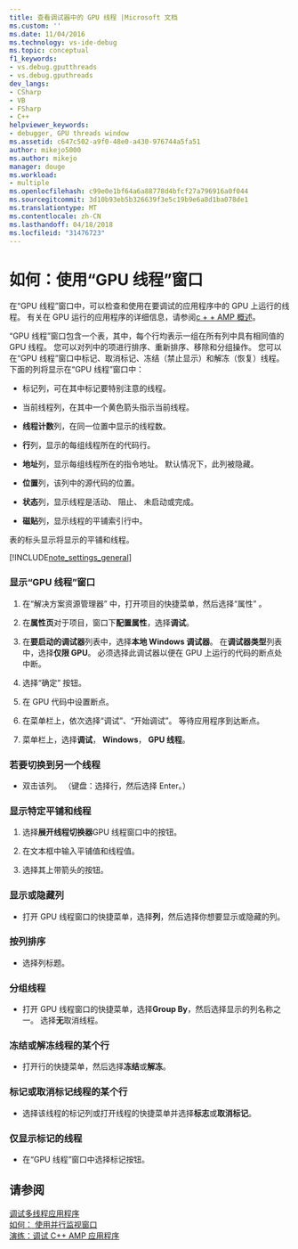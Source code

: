 ```yaml
---
title: 查看调试器中的 GPU 线程 |Microsoft 文档
ms.custom: ''
ms.date: 11/04/2016
ms.technology: vs-ide-debug
ms.topic: conceptual
f1_keywords:
- vs.debug.gputthreads
- vs.debug.gputhreads
dev_langs:
- CSharp
- VB
- FSharp
- C++
helpviewer_keywords:
- debugger, GPU threads window
ms.assetid: c647c502-a9f0-48e0-a430-976744a5fa51
author: mikejo5000
ms.author: mikejo
manager: douge
ms.workload:
- multiple
ms.openlocfilehash: c99e0e1bf64a6a88778d4bfcf27a796916a0f044
ms.sourcegitcommit: 3d10b93eb5b326639f3e5c19b9e6a8d1ba078de1
ms.translationtype: MT
ms.contentlocale: zh-CN
ms.lasthandoff: 04/18/2018
ms.locfileid: "31476723"
---
```

# <a name="how-to-use-the-gpu-threads-window"></a>如何：使用“GPU 线程”窗口
在“GPU 线程”窗口中，可以检查和使用在要调试的应用程序中的 GPU 上运行的线程。 有关在 GPU 运行的应用程序的详细信息，请参阅[c + + AMP 概述](/cpp/parallel/amp/cpp-amp-overview)。  
  
 “GPU 线程”窗口包含一个表，其中，每个行均表示一组在所有列中具有相同值的 GPU 线程。 您可以对列中的项进行排序、重新排序、移除和分组操作。 您可以在“GPU 线程”窗口中标记、取消标记、冻结（禁止显示）和解冻（恢复）线程。 下面的列将显示在“GPU 线程”窗口中：  
  
-   标记列，可在其中标记要特别注意的线程。  
  
-   当前线程列，在其中一个黄色箭头指示当前线程。  
  
-   **线程计数**列，在同一位置中显示的线程数。  
  
-   **行**列，显示的每组线程所在的代码行。  
  
-   **地址**列，显示每组线程所在的指令地址。 默认情况下，此列被隐藏。  
  
-   **位置**列，该列中的源代码的位置。  
  
-   **状态**列，显示线程是活动、 阻止、 未启动或完成。  
  
-   **磁贴**列，显示线程的平铺索引行中。  
  
 表的标头显示将显示的平铺和线程。  
  
 [!INCLUDE[note_settings_general](../data-tools/includes/note_settings_general_md.md)]  
  
### <a name="to-display-the-gpu-threads-window"></a>显示“GPU 线程”窗口  
  
1.  在“解决方案资源管理器” 中，打开项目的快捷菜单，然后选择“属性” 。  
  
2.  在**属性页**对于项目，窗口下**配置属性**，选择**调试**。  
  
3.  在**要启动的调试器**列表中，选择**本地 Windows 调试器**。 在**调试器类型**列表中，选择**仅限 GPU**。 必须选择此调试器以便在 GPU 上运行的代码的断点处中断。  
  
4.  选择“确定”  按钮。  
  
5.  在 GPU 代码中设置断点。  
  
6.  在菜单栏上，依次选择“调试”、“开始调试”。 等待应用程序到达断点。  
  
7.  菜单栏上，选择**调试**， **Windows**， **GPU 线程**。  
  
### <a name="to-switch-to-a-different-thread"></a>若要切换到另一个线程  
  
-   双击该列。 （键盘：选择行，然后选择 Enter。）  
  
### <a name="to-display-a-particular-tile-and-thread"></a>显示特定平铺和线程  
  
1.  选择**展开线程切换器**GPU 线程窗口中的按钮。  
  
2.  在文本框中输入平铺值和线程值。  
  
3.  选择其上带箭头的按钮。  
  
### <a name="to-display-or-hide-a-column"></a>显示或隐藏列  
  
-   打开 GPU 线程窗口的快捷菜单，选择**列**，然后选择你想要显示或隐藏的列。  
  
### <a name="to-sort-by-a-column"></a>按列排序  
  
-   选择列标题。  
  
### <a name="to-group-threads"></a>分组线程  
  
-   打开 GPU 线程窗口的快捷菜单，选择**Group By**，然后选择显示的列名称之一。 选择**无**取消线程。  
  
### <a name="to-freeze-or-thaw-a-row-of-threads"></a>冻结或解冻线程的某个行  
  
-   打开行的快捷菜单，然后选择**冻结**或**解冻**。  
  
### <a name="to-flag-or-unflag-a-row-of-threads"></a>标记或取消标记线程的某个行  
  
-   选择该线程的标记列或打开线程的快捷菜单并选择**标志**或**取消标记**。  
  
### <a name="to-display-only-flagged-threads"></a>仅显示标记的线程  
  
-   在“GPU 线程”窗口中选择标记按钮。  
  
## <a name="see-also"></a>请参阅  
 [调试多线程应用程序](../debugger/debug-multithreaded-applications-in-visual-studio.md)   
 [如何： 使用并行监视窗口](../debugger/how-to-use-the-parallel-watch-window.md)   
 [演练：调试 C++ AMP 应用程序](/cpp/parallel/amp/walkthrough-debugging-a-cpp-amp-application)